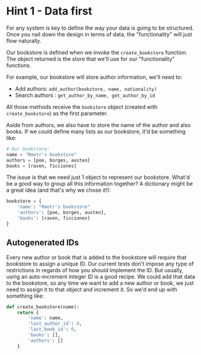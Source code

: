 # Hint 1 - Data first

For any system is key to define the way your data is going to be structured. Once you nail down the design in terms of data, the "functionality" will just flow naturally.

Our bookstore is defined when we invoke the `create_bookstore` function. The object returned is the store that we'll use for our "functionality" functions.

For example, our bookstore will store author information, we'll need to:

* Add authors: `add_author(bookstore, name, nationality)`
* Search authors : `get_author_by_name, get_author_by_id`

All those methods receive the `bookstore` object (created with `create_bookstore`) as the first parameter.

Aside from authors, we also have to store the name of the author and also books. If we could define many lists as our bookstore, it'd be something like:

```python
# Our bookstore:
name = "Rmotr's bookstore"
authors = [poe, borges, austen]
books = [raven, ficciones]
```

The issue is that we need just 1 object to represent our bookstore. What'd be a good way to group all this information together? A dictionary might be a great idea (and that's why we chose it!):

```python
bookstore = {
    'name': "Rmotr's bookstore"
    'authors': [poe, borges, austen],
    'books': [raven, ficciones]
}
```

## Autogenerated IDs

Every new author or book that is added to the bookstore will require that bookstore to assign a unique ID. Our current tests don't impose any type of restrictions in regards of how you should implement the ID. But usually, using an auto-increment integer ID is a good recipe. We could add that data to the bookstore, so any time we want to add a new author or book, we just need to assign it to that object and increment it. So we'd end up with something like:

```python
def create_bookstore(name):
    return {
        'name': name,
        'last_author_id': 0,
        'last_book_id': 0,
        'books': [],
        'authors': []
    }
```
